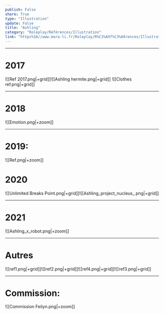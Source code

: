 ```yaml
---
publish: False
share: True
type: "Illustration"
update: False
title: "Ashling"
category: "Roleplay/Références/Illustration"
link: "https%3A//www.mara-li.fr/Roleplay/R%C3%A9f%C3%A9rences/Illustration/Illustration%20Ashling"
---
```

---

# 2017
![[Ref 2017.png|+grid]]![[Ashling hermite.png|+grid]]
![[Clothes ref.png|+grid]]

---
# 2018
![[Emotion.png|+zoom]]

---
# 2019:
![[Ref.png|+zoom]]

# 2020
![[Unlimited Breaks Point.png|+grid]]![[Ashling_project_nucleus_.png|+grid]]

---
# 2021
![[Ashling_x_robot.png|+zoom]]

---
# Autres
![[ref1.png|+grid]]![[ref2.png|+grid]]![[ref4.png|+grid]]![[ref3.png|+grid]]


---

# Commission:
![[Commission Feilyn.png|+zoom]]